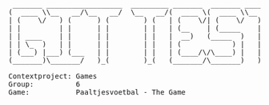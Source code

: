 <pre>
 _______ __________________  _________ _______  _______ _________
(  ____ \\__   __/\__   __/  \__   __/(  ____ \(  ____ \\__   __/
| (    \/   ) (      ) (        ) (   | (    \/| (    \/   ) (   
| |         | |      | |        | |   | (__    | (_____    | |   
| | ____    | |      | |        | |   |  __)   (_____  )   | |   
| | \_  )   | |      | |        | |   | (            ) |   | |   
| (___) |___) (___   | |        | |   | (____/\/\____) |   | |   
(_______)\_______/   )_(        )_(   (_______/\_______)   )_(                                    

Contextproject: Games
Group: 			6
Game:			Paaltjesvoetbal - The Game

</pre> 